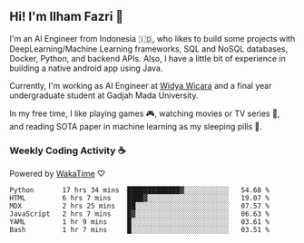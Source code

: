 ## Hi! I'm Ilham Fazri 👋

I'm an AI Engineer from Indonesia 🇮🇩, who likes to build some projects with DeepLearning/Machine Learning frameworks, SQL and NoSQL databases, Docker, Python, and backend APIs. Also, I have a little bit of experience in building a native android app using Java.

Currently, I'm working as AI Engineer at [Widya Wicara](https://widyawicara.com) and a final year undergraduate student at Gadjah Mada University. 

In my free time, I like playing games 🎮, watching movies or TV series 🍿, and reading SOTA paper in machine learning as my sleeping pills 💊. 

### Weekly Coding Activity ☕
Powered by [WakaTime](https://wakatime.com/) ♡
<!--START_SECTION:waka-->

```text
Python       17 hrs 34 mins  █████████████▓░░░░░░░░░░░   54.68 %
HTML         6 hrs 7 mins    ████▓░░░░░░░░░░░░░░░░░░░░   19.07 %
MDX          2 hrs 25 mins   ██░░░░░░░░░░░░░░░░░░░░░░░   07.57 %
JavaScript   2 hrs 7 mins    █▓░░░░░░░░░░░░░░░░░░░░░░░   06.63 %
YAML         1 hr 9 mins     █░░░░░░░░░░░░░░░░░░░░░░░░   03.61 %
Bash         1 hr 7 mins     █░░░░░░░░░░░░░░░░░░░░░░░░   03.51 %
```

<!--END_SECTION:waka-->
